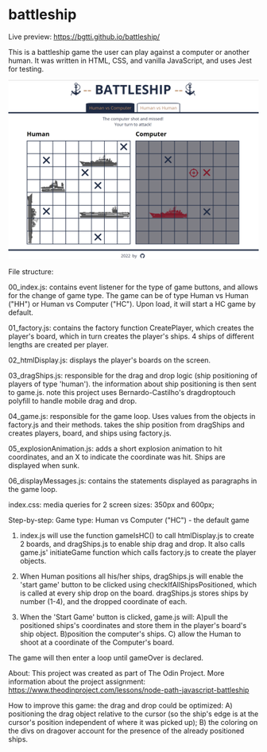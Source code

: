 # battleship

Live preview: https://bgtti.github.io/battleship/

This is a battleship game the user can play against a computer or another human.
It was written in HTML, CSS, and vanilla JavaScript, and uses Jest for testing.

![BattleShipPreview](/images/BattleShip_Preview.png)

File structure:

00_index.js:
contains event listener for the type of game buttons, and allows for the change of game type.
The game can be of type Human vs Human ("HH") or Human vs Computer ("HC").
Upon load, it will start a HC game by default.

01_factory.js:
contains the factory function CreatePlayer, which creates the player's board, which in turn creates the player's ships. 4 ships of different lengths are created per player.

02_htmlDisplay.js:
displays the player's boards on the screen.

03_dragShips.js:
responsible for the drag and drop logic (ship positioning of players of type 'human').
the information about ship positioning is then sent to game.js.
note this project uses Bernardo-Castilho's dragdroptouch polyfill to handle mobile drag and drop.

04_game.js:
responsible for the game loop. Uses values from the objects in factory.js and their methods.
takes the ship position from dragShips and creates players, board, and ships using factory.js.

05_explosionAnimation.js:
adds a short explosion animation to hit coordinates, and an X to indicate the coordinate was hit. Ships are displayed when sunk.

06_displayMessages.js:
contains the statements displayed as paragraphs in the game loop.

index.css:
media queries for 2 screen sizes: 350px and 600px;

Step-by-step:
Game type: Human vs Computer ("HC") - the default game

1. index.js will use the function gameIsHC() to call htmlDisplay.js to create 2 boards, and dragShips.js to enable ship drag and drop. It also calls game.js' initiateGame function which calls factory.js to create the player objects.

2. When Human positions all his/her ships, dragShips.js will enable the 'start game' button to be clicked using checkIfAllShipsPositioned, which is called at every ship drop on the board. dragShips.js stores ships by number (1-4), and the dropped coordinate of each.

3. When the 'Start Game' button is clicked, game.js will: A)pull the positioned ships's coordinates and store them in the player's board's ship object. B)position the computer's ships. C) allow the Human to shoot at a coordinate of the Computer's board.

The game will then enter a loop until gameOver is declared.

About:
This project was created as part of The Odin Project.
More information about the project assignment: https://www.theodinproject.com/lessons/node-path-javascript-battleship

How to improve this game:
the drag and drop could be optimized: A) positioning the drag object relative to the cursor (so the ship's edge is at the cursor's position independent of where it was picked up); B) the coloring on the divs on dragover account for the presence of the already positioned ships.
